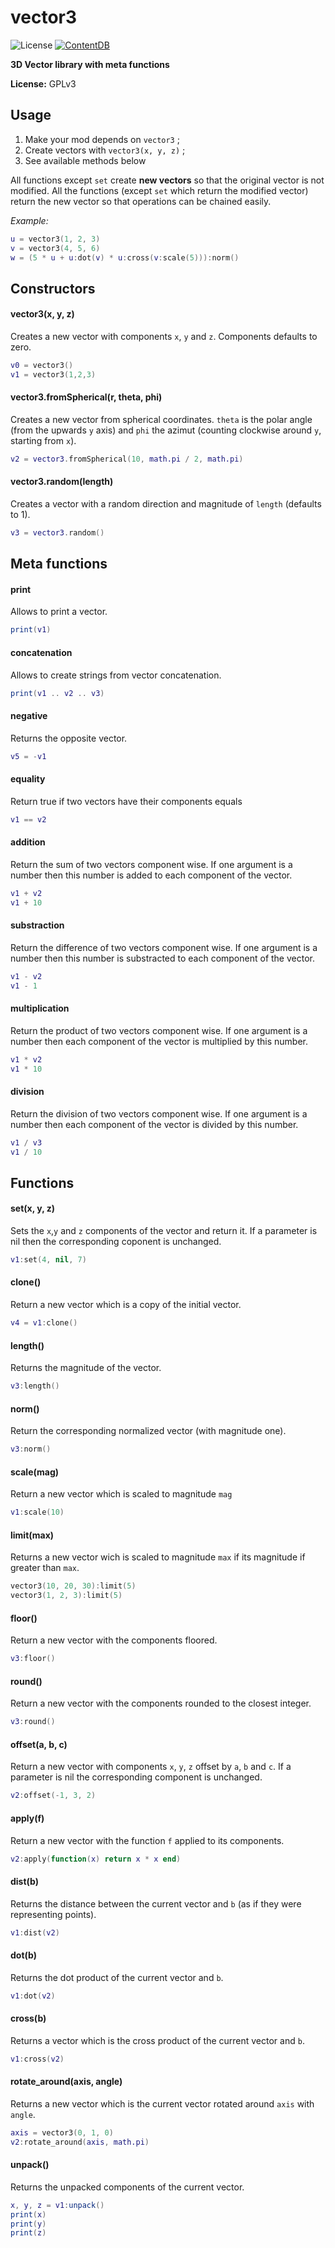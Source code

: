 vector3
=========================

![License](https://img.shields.io/badge/License-GPLv3-blue.svg)
[![ContentDB](https://content.minetest.net/packages/giga-turbo/vector3/shields/downloads/)](https://content.minetest.net/packages/giga-turbo/vector3/)

**3D Vector library with meta functions**

**License:** GPLv3   

## Usage

1. Make your mod depends on `vector3` ;
2. Create vectors with `vector3(x, y, z)` ;
3. See available methods below

All functions except `set` create __new vectors__ so that the original vector is not modified. All the functions (except `set` which return the modified vector) return the new vector so that operations can be chained easily.

*Example:*
```lua
u = vector3(1, 2, 3)
v = vector3(4, 5, 6)
w = (5 * u + u:dot(v) * u:cross(v:scale(5))):norm()
```

## Constructors

#### vector3(x, y, z)
Creates a new vector with components `x`, `y` and `z`. Components defaults to zero.

```lua
v0 = vector3()
v1 = vector3(1,2,3)
```

#### vector3.fromSpherical(r, theta, phi)
Creates a new vector from spherical coordinates. `theta` is the polar angle (from the upwards `y` axis) and `phi` the azimut (counting clockwise around `y`, starting from `x`).

```lua
v2 = vector3.fromSpherical(10, math.pi / 2, math.pi)
```

#### vector3.random(length)
Creates a vector with a random direction and magnitude of `length` (defaults to 1).

```lua
v3 = vector3.random()
```

## Meta functions

#### print
Allows to print a vector.

```lua
print(v1)
```

#### concatenation
Allows to create strings from vector concatenation.

```lua
print(v1 .. v2 .. v3)
```

#### negative
Returns the opposite vector.

```lua
v5 = -v1
```

#### equality
Return true if two vectors have their components equals

```lua
v1 == v2
```

#### addition
Return the sum of two vectors component wise. If one argument is a number then this number is added to each component of the vector.

```lua
v1 + v2
v1 + 10
```

#### substraction
Return the difference of two vectors component wise. If one argument is a number then this number is substracted to each component of the vector.

```lua
v1 - v2
v1 - 1
```

#### multiplication
Return the product of two vectors component wise. If one argument is a number then each component of the vector is multiplied by this number.

```lua
v1 * v2
v1 * 10
```

#### division
Return the division of two vectors component wise. If one argument is a number then each component of the vector is divided by this number.

```lua
v1 / v3
v1 / 10
```

## Functions

#### set(x, y, z)
Sets the `x`,`y` and `z` components of the vector and return it. If a parameter is nil then the corresponding coponent is unchanged.

```lua
v1:set(4, nil, 7)
```

#### clone()
Return a new vector which is a copy of the initial vector.

```lua
v4 = v1:clone()
```

#### length()
Returns the magnitude of the vector.

```lua
v3:length()
```

#### norm()
Return the corresponding normalized vector (with magnitude one).

```lua
v3:norm()
```

#### scale(mag)
Return a new vector which is scaled to magnitude `mag`

```lua
v1:scale(10)
```

#### limit(max)
Returns a new vector wich is scaled to magnitude `max` if its magnitude if greater than `max`.

```lua
vector3(10, 20, 30):limit(5)
vector3(1, 2, 3):limit(5)
```

#### floor()
Return a new vector with the components floored.

```lua
v3:floor()
```

#### round()
Return a new vector with the components rounded to the closest integer.

```lua
v3:round()
```

#### offset(a, b, c)
Return a new vector with components `x`, `y`, `z` offset by `a`, `b` and `c`. If a parameter is nil the corresponding component is unchanged.

```lua
v2:offset(-1, 3, 2)
```

#### apply(f)
Return a new vector with the function `f` applied to its components.

```lua
v2:apply(function(x) return x * x end)
```

#### dist(b)
Returns the distance between the current vector and `b` (as if they were representing points).

```lua
v1:dist(v2)
```

#### dot(b)
Returns the dot product of the current vector and `b`.

```lua
v1:dot(v2)
```

#### cross(b)
Returns a vector which is the cross product of the current vector and `b`.

```lua
v1:cross(v2)
```

#### rotate_around(axis, angle)
Returns a new vector which is the current vector rotated around `axis` with `angle`.

```lua
axis = vector3(0, 1, 0)
v2:rotate_around(axis, math.pi)
```

#### unpack()
Returns the unpacked components of the current vector.

```lua
x, y, z = v1:unpack()
print(x)
print(y)
print(z)
```